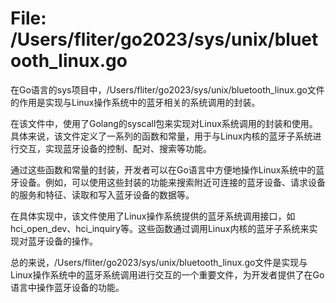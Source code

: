 # File: /Users/fliter/go2023/sys/unix/bluetooth_linux.go

在Go语言的sys项目中，/Users/fliter/go2023/sys/unix/bluetooth_linux.go文件的作用是实现与Linux操作系统中的蓝牙相关的系统调用的封装。

在该文件中，使用了Golang的syscall包来实现对Linux系统调用的封装和使用。具体来说，该文件定义了一系列的函数和常量，用于与Linux内核的蓝牙子系统进行交互，实现蓝牙设备的控制、配对、搜索等功能。

通过这些函数和常量的封装，开发者可以在Go语言中方便地操作Linux系统中的蓝牙设备。例如，可以使用这些封装的功能来搜索附近可连接的蓝牙设备、请求设备的服务和特征、读取和写入蓝牙设备的数据等。

在具体实现中，该文件使用了Linux操作系统提供的蓝牙系统调用接口，如hci_open_dev、hci_inquiry等。这些函数通过调用Linux内核的蓝牙子系统来实现对蓝牙设备的操作。

总的来说，/Users/fliter/go2023/sys/unix/bluetooth_linux.go文件是实现与Linux操作系统中的蓝牙系统调用进行交互的一个重要文件，为开发者提供了在Go语言中操作蓝牙设备的功能。

